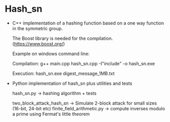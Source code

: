 # Hash_sn

- C++ implementation of a hashing function based on a one way function in the symmetric group.
  
  The Boost library is needed for the compilation. (https://www.boost.org/)
  
  Example on windows command line:
  
  Compilation:
  g++ main.cpp hash_sn.cpp -I"include" -o hash_sn.exe

  Execution: 
  hash_sn.exe digest_message_1MB.txt

- Python implementation of hash_sn plus utilities and tests
  
  hash_sn.py                 -> hashing algorithm + tests
  
  two_block_attack_hash_sn   -> Simulate 2-block attack for small sizes (16-bit, 24-bit etc)
  finite_field_arithmetic.py -> compute inverses modulo a prime using Fermat's little theorem

